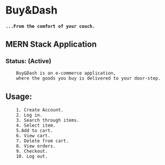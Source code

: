 # Buy&Dash
#### `...From the comfort of your couch.`
## MERN Stack Application
### Status: (Active)

        Buy&Dash is an e-commerce application, 
        where the goods you buy is delivered to your door-step.

## Usage:

        1. Create Account.
        2. Log in.
        3. Search through items.
        4. Select item.
        5.Add to cart.
        6. View cart.
        7. Delete from cart.
        8. View orders.
        9. Checkout.
        10. Log out.
